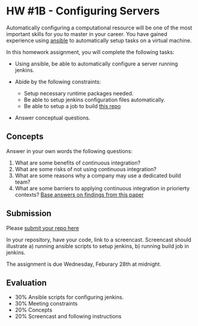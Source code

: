 # HW #1B - Configuring Servers

Automatically configuring a computational resource will be one of the most important skills for you to master in your career.  You have gained experience using [ansible](https://developers.digitalocean.com/v2/) to automatically setup tasks on a virtual machine.

In this homework assignment, you will complete the following tasks:

* Using ansible, be able to automatically configure a server running jenkins.
* Abide by the following constraints:

  - Setup necessary runtime packages needed.
  - Be able to setup jenkins configuration files automatically.
  - Be able to setup a job to build [this repo](https://github.com/CSC-326/JSPDemo)
* Answer conceptual questions.
 
## Concepts

Answer in your own words the following questions:

1. What are some benefits of continuous integration?
2. What are some risks of not using continuous integration?
3. What are some reasons why a company may use a dedicated build team?
4. What are some barriers to applying continuous integration in priorierty contexts? 
   [Base answers on findings from this paper](http://web.engr.oregonstate.edu/~digd/courses/cs561_F16/pdfs/icse17-CI.pdf)

## Submission

Please [submit your repo here](https://docs.google.com/a/ncsu.edu/forms/d/e/1FAIpQLSd3mtVpilAc6dv06RoqRa5yf75zh1bI3_G4U0J_GfEj-Vvdzg/viewform)

In your repository, have your code, link to a screencast. Screencast should illustrate a) running ansible scripts to setup jenkins, b) running build job in jenkins.

The assignment is due Wednesday, Feburary 28th at midnight.

## Evaluation

- 30% Ansible scripts for configuring jenkins.
- 30% Meeting constraints
- 20% Concepts
- 20% Screencast and following instructions
